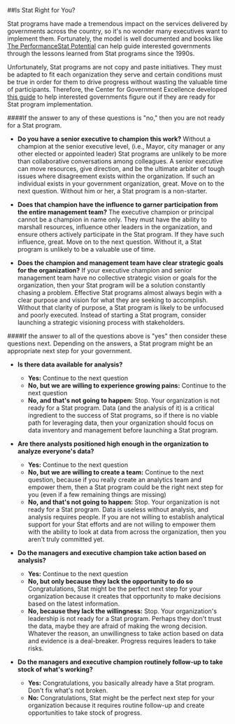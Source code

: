 ##Is Stat Right for You?

Stat programs have made a tremendous impact on the services delivered by governments across the country, so it's no wonder many executives want to implement them. Fortunately, the model is well documented and books like [The PerformanceStat Potential](http://www.brookings.edu/research/books/2014/the-performancestat-potential) can help guide interested governments through the lessons learned from Stat programs since the 1990s.

Unfortunately, Stat programs are not copy and paste initiatives. They must be adapted to fit each organization they serve and certain conditions must be true in order for them to drive progress without wasting the valuable time of participants. Therefore, the Center for Government Excellence developed [this guide](https://github.com/govex/performance-management-getting-started/blob/master/StatFit.pdf) to help interested governments figure out if they are ready for Stat program implementation. 

####If the answer to any of these questions is "no," then you are not ready for a Stat program.

* **Do you have a senior executive to champion this work?**
Without a champion at the senior executive level, (i.e., Mayor, city manager or any other elected or appointed leader) Stat programs are unlikely to be more than collaborative conversations among colleagues. A senior executive can move resources, give direction, and be the ultimate arbiter of tough issues where disagreement exists within the organization. If such an individual exists in your government organization, great. Move on to the next question. Without him or her, a Stat program is a non-starter.

* **Does that champion have the influence to garner participation from the entire management team?**
The executive champion or principal cannot be a champion in name only. They must have the ability to marshall resources, influence other leaders in the organization, and ensure others actively participate in the Stat program. If they have such influence, great. Move on to the next question. Without it, a Stat program is unlikely to be a valuable use of time.

* **Does the champion and management team have clear strategic goals for the organization?**
If your executive champion and senior management team have no collective strategic vision or goals for the organization, then your Stat program will be a solution constantly chasing a problem. Effective Stat programs almost always begin with a clear purpose and vision for what they are seeking to accomplish. Without that clarity of purpose, a Stat program is likely to be unfocused and poorly executed. Instead of starting a Stat program, consider launching a strategic visioning process with stakeholders.

####If the answer to all of the questions above is "yes" then consider these questions next. Depending on the answers, a Stat program might be an appropriate next step for your government.

* **Is there data available for analysis?**
  * **Yes:** Continue to the next question
  * **No, but we are willing to experience growing pains:** Continue to the next question
  * **No, and that's not going to happen:** Stop. Your organization is not ready for a Stat program. Data (and the analysis of it) is a critical ingredient to the success of Stat programs, so if there is no viable path for leveraging data, then your organization should focus on data inventory and management before launching a Stat program.

* **Are there analysts positioned high enough in the organization to analyze everyone's data?**
  * **Yes:** Continue to the next question
  * **No, but we are willing to create a team:** Continue to the next question, because if you really create an analytics team and empower them, then a Stat program could be the right next step for you (even if a few remaining things are missing)
  * **No, and that's not going to happen:** Stop. Your organization is not ready for a Stat program. Data is useless without analysis, and analysis requires people. If you are not willing to establish analytical support for your Stat efforts and are not willing to empower them with the ability to look at data from across the organization, then you aren't truly committed yet.

* **Do the managers and executive champion take action based on analysis?**
  * **Yes:** Continue to the next question
  * **No, but only because they lack the opportunity to do so** Congratulations, Stat might be the perfect next step for your organization because it creates that opportunity to make decisions based on the latest information.
  * **No, because they lack the willingness:** Stop. Your organization's leadership is not ready for a Stat program. Perhaps they don't trust the data, maybe they are afraid of making the wrong decision. Whatever the reason, an unwillingness to take action based on data and evidence is a deal-breaker. Progress requires leaders to take risks.

* **Do the managers and executive champion routinely follow-up to take stock of what's working?**
  * **Yes:** Congratulations, you basically already have a Stat program. Don't fix what's not broken.
  * **No:** Congratulations, Stat might be the perfect next step for your organization because it requires routine follow-up and create opportunities to take stock of progress.
